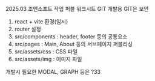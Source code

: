 2025.03 조앤소프트 작업 퍼블 워크시트 GIT
개발용 GIT은 보안 
1. react + vite 환경(임시)
2. router 설정
3. src/components : header, footer 등의 공통요소
4. src/pages : Main, About 등의 서브페이지 퍼블리싱
5. src/assets/css : CSS 파일
6. src/assets/img : 이미지 파일

개발시 필요한 MODAL, GRAPH 등은 ?33